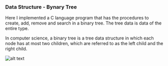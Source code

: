 ### Data Structure - Bynary Tree 
Here I implemented a C language program that has the procedures to create, add, remove and search in a binary tree. The tree data is data of the entire type.

In computer science, a binary tree is a tree data structure in which each node has at most two children, which are referred to as the left child and the right child.

![alt text](https://media.geeksforgeeks.org/wp-content/cdn-uploads/binary-tree-to-DLL.png)
